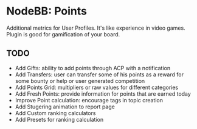 # NodeBB: Points

Additional metrics for User Profiles. It's like experience in video games. Plugin is good for gamification of your board.

<!-- START doctoc -->
<!-- END doctoc -->

## TODO

- Add Gifts: ability to add points through ACP with a notification
- Add Transfers: user can transfer some of his points as a reward for some bounty or help or user generated competition
- Add Points Grid: multipliers or raw values for different categories
- Add Fresh Points: provide information for points that are earned today
- Improve Point calculation: encourage tags in topic creation
- Add Stugering animation to report page
- Add Custom ranking calculators
- Add Presets for ranking calculation
